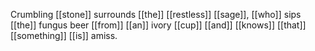 Crumbling [[stone]] surrounds [[the]] [[restless]] [[sage]], [[who]] sips [[the]] fungus beer [[from]] [[an]] ivory [[cup]] [[and]] [[knows]] [[that]] [[something]] [[is]] amiss.